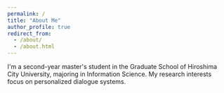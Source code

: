```yaml
---
permalink: /
title: "About Me"
author_profile: true
redirect_from: 
  - /about/
  - /about.html
---
```


I'm a second-year master's student in the Graduate School of Hiroshima City University, majoring in Information Science. My research interests focus on personalized dialogue systems.
